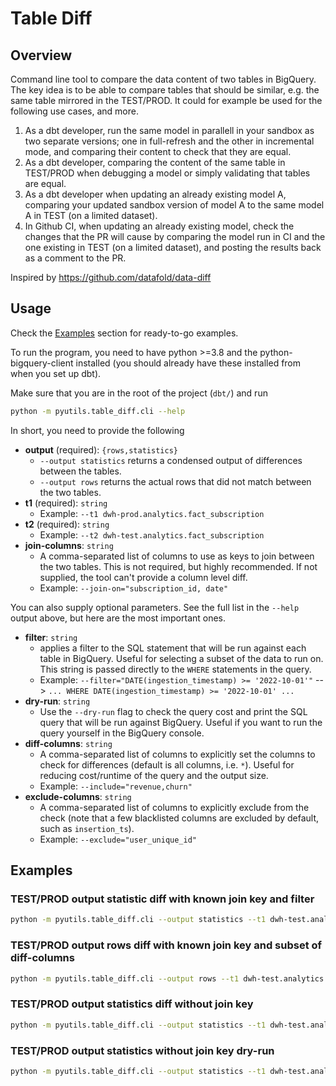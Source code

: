 # Table Diff

## Overview

Command line tool to compare the data content of two tables in BigQuery. The key idea is to be able to compare tables that should be similar, e.g. the same table mirrored in the TEST/PROD. It could for example be used for the following use cases, and more.

1. As a dbt developer, run the same model in parallell in your sandbox as two separate versions; one in full-refresh and the other in incremental mode, and comparing their content to check that they are equal.
2. As a dbt developer, comparing the content of the same table in TEST/PROD when debugging a model or simply validating that tables are equal.
3. As a dbt developer when updating an already existing model A, comparing your updated sandbox version of model A to the same model A in TEST (on a limited dataset).
4. In Github CI, when updating an already existing model, check the changes that the PR will cause by comparing the model run in CI and the one existing in TEST (on a limited dataset), and posting the results back as a comment to the PR.

Inspired by https://github.com/datafold/data-diff

## Usage

Check the [Examples](#examples) section for ready-to-go examples.

To run the program, you need to have python >=3.8 and the python-bigquery-client installed (you should already have these installed from when you set up dbt).

Make sure that you are in the root of the project (`dbt/`) and run

```bash
python -m pyutils.table_diff.cli --help
```

In short, you need to provide the following
- **output** (required): `{rows,statistics}`
    - `--output statistics` returns a condensed output of differences between the tables.
    - `--output rows` returns the actual rows that did not match between the two tables.
- **t1** (required): `string`
    - Example: `--t1 dwh-prod.analytics.fact_subscription` 
- **t2** (required): `string`
    - Example: `--t2 dwh-test.analytics.fact_subscription`
- **join-columns**: `string`
    - A comma-separated list of columns to use as keys to join between the two tables. This is not required, but highly recommended. If not supplied, the tool can't provide a column level diff.
    - Example: `--join-on="subscription_id, date"` 

You can also supply optional parameters. See the full list in the `--help` output above, but here are the most important ones.
- **filter**: `string`
    - applies a filter to the SQL statement that will be run against each table in BigQuery. Useful for selecting a subset of the data to run on. This string is passed directly to the `WHERE` statements in the query.
    - Example: `--filter="DATE(ingestion_timestamp) >= '2022-10-01'"` --> `... WHERE DATE(ingestion_timestamp) >= '2022-10-01' ...`
- **dry-run**: `string`
    - Use the `--dry-run` flag to check the query cost and print the SQL query that will be run against BigQuery. Useful if you want to run the query yourself in the BigQuery console.
- **diff-columns**: `string`
    - A comma-separated list of columns to explicitly set the columns to check for differences (default is all columns, i.e. `*`). Useful for reducing cost/runtime of the query and the output size.
    - Example: `--include="revenue,churn"`
- **exclude-columns**: `string`
    - A comma-separated list of columns to explicitly exclude from the check (note that a few blacklisted columns are excluded by default, such as `insertion_ts`).
    - Example: `--exclude="user_unique_id"`

## Examples

### TEST/PROD output statistic diff with known join key and filter
```bash
python -m pyutils.table_diff.cli --output statistics --t1 dwh-test.analytics.fact_subscription --t2 dwh-prod.analytics.fact_subscription --join-on="subscription_id,date"  --filter="date >= '2022-10-01'"
```

### TEST/PROD output rows diff with known join key and subset of diff-columns
```bash
python -m pyutils.table_diff.cli --output rows --t1 dwh-test.analytics.dim_user_latest --t2 dwh-prod.analytics.dim_user_latest --join-on="user_unique_id" --include="user_pii_unique_key,account_type.account_type_id"
```

### TEST/PROD output statistics diff without join key
```bash
python -m pyutils.table_diff.cli --output statistics --t1 dwh-test.analytics.dim_user_latest --t2 dwh-prod.analytics.dim_user_latest
```

### TEST/PROD output statistics without join key dry-run
```bash
python -m pyutils.table_diff.cli --output statistics --t1 dwh-test.analytics.dim_user_latest --t2 dwh-prod.analytics.dim_user_latest --dry-run
```